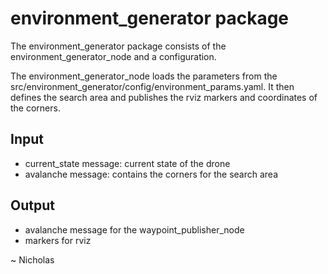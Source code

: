 # environment_generator package

The environment_generator package consists of the environment_generator_node and a configuration.

The environment_generator_node loads the parameters from the src/environment_generator/config/environment_params.yaml. It then defines the search area and publishes the rviz markers and coordinates of the corners.


## Input
- current_state message:
  current state of the drone
- avalanche message: contains the corners for the search area

## Output
- avalanche message for the waypoint_publisher_node
- markers for rviz

~ Nicholas
